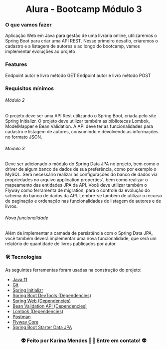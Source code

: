  <h1 align="center">
    Alura - Bootcamp Módulo 3
</h1> 


### O que vamos fazer

Aplicação Web em Java para gestão de uma livraria online, utilizaremos o Spring Boot para criar uma API REST.
Nesse primeiro desafio, criaremos o cadastro e a listagem de autores e ao longo do bootcamp, vamos implementar evoluções ao projeto


### Features

 Endpoint autor e livro método GET
 Endpoint autor e livro método POST


### Requisitos mínimos

###### Módulo 2

O projeto deve ser uma API Rest utilizando o Spring Boot, criada pelo site Spring Initializr.
O projeto deve utilizar também as bibliotecas Lombok, ModelMapper e Bean Validation.
A API deve ter as funcionalidades para cadastro e listagem de autores, consumindo e devolvendo as informações no formato JSON.

###### Módulo 3

Deve ser adicionado o módulo do Spring Data JPA no projeto, bem como o driver de algum banco de dados de sua preferência, como por exemplo o MySQL.
Será necessário realizar as configurações do banco de dados via propriedades no arquivo application.properties`, bem como realizar o mapeamento das entidades JPA da API.
Você deve utilizar também o Flyway como ferramenta de migration, para o controle da evolução do schema do banco de dados da API.
Lembre-se também de utilizar o recurso de paginação e ordenação nas funcionalidades de listagem de autores e de livros.

###### Nova funcionalidade

Além de implementar a camada de persistência com o Spring Data JPA, você também deverá implementar uma nova funcionalidade, que será um relatório de quantidade de livros publicados por autor.


### 🛠 Tecnologias

As seguintes ferramentas foram usadas na construção do projeto:

- [Java 11](https://www.oracle.com/java/technologies/downloads/#java11)
- [Git](https://git-scm.com)
- [Spring Initializr](https://start.spring.io/)
- [Spring Boot DevTools (Dependencies)](https://mvnrepository.com/artifact/org.springframework.boot/spring-boot-devtools)
- [Spring Web (Dependencies)](https://mvnrepository.com/artifact/org.springframework/spring-web)
- [Bean Validation API (Dependencies)](https://mvnrepository.com/artifact/javax.validation/validation-api)
- [Lombok (Dependencies)](https://projectlombok.org/setup/maven)
- [Postman](https://www.postman.com/downloads/)
- [Flyway Core](https://mvnrepository.com/artifact/org.flywaydb/flyway-core)
- [Spring Boot Starter Data JPA](https://mvnrepository.com/artifact/org.springframework.boot/spring-boot-starter-data-jpa)





 <h3 align="center"> 👽 Feito por Karina Mendes 👋🏽 Entre em contato!  👽 </h3> 
